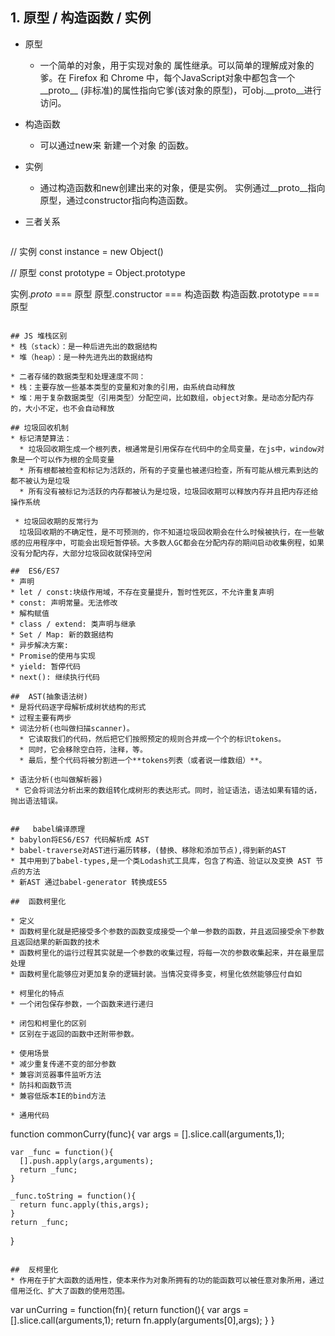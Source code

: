 ## 1. 原型 / 构造函数 / 实例
* 原型
  *  一个简单的对象，用于实现对象的 属性继承。可以简单的理解成对象的爹。在 Firefox 和 Chrome 中，每个JavaScript对象中都包含一个__proto__ (非标准)的属性指向它爹(该对象的原型)，可obj.__proto__进行访问。
* 构造函数
  * 可以通过new来 新建一个对象 的函数。
* 实例
  * 通过构造函数和new创建出来的对象，便是实例。 实例通过__proto__指向原型，通过constructor指向构造函数。

* 三者关系
  ```
 // 实例
  const instance = new Object()

  // 原型
  const prototype = Object.prototype

  实例._proto_ === 原型
  原型.constructor === 构造函数
  构造函数.prototype === 原型

  ```

## JS 堆栈区别
  * 栈（stack）：是一种后进先出的数据结构
  * 堆（heap）：是一种先进先出的数据结构

* 二者存储的数据类型和处理速度不同：
  * 栈：主要存放一些基本类型的变量和对象的引用，由系统自动释放
  * 堆：用于复杂数据类型（引用类型）分配空间，比如数组，object对象。是动态分配内存的，大小不定，也不会自动释放

 ## 垃圾回收机制
  * 标记清楚算法：  
    * 垃圾回收期生成一个根列表，根通常是引用保存在代码中的全局变量，在js中，window对象是一个可以作为根的全局变量    
    * 所有根都被检查和标记为活跃的，所有的子变量也被递归检查，所有可能从根元素到达的都不被认为是垃圾 
    * 所有没有被标记为活跃的内存都被认为是垃圾，垃圾回收期可以释放内存并且把内存还给操作系统

   * 垃圾回收期的反常行为    
    垃圾回收期的不确定性，是不可预测的，你不知道垃圾回收期会在什么时候被执行，在一些敏感的应用程序中，可能会出现短暂停顿。大多数人GC都会在分配内存的期间启动收集例程，如果没有分配内存，大部分垃圾回收就保持空闲

##  ES6/ES7
* 声明
  * let / const:块级作用域，不存在变量提升，暂时性死区，不允许重复声明
  * const: 声明常量。无法修改
* 解构赋值
* class / extend: 类声明与继承
* Set / Map: 新的数据结构
* 异步解决方案:
  * Promise的使用与实现
  * yield: 暂停代码
  * next(): 继续执行代码

##  AST(抽象语法树)
* 是将代码逐字母解析成树状结构的形式
* 过程主要有两步
  * 词法分析(也叫做扫描scanner)。
    * 它读取我们的代码，然后把它们按照预定的规则合并成一个个的标识tokens。
    * 同时，它会移除空白符，注释，等。
    * 最后，整个代码将被分割进一个**tokens列表（或者说一维数组）**。
  
 * 语法分析(也叫做解析器)
   * 它会将词法分析出来的数组转化成树形的表达形式。同时，验证语法，语法如果有错的话，抛出语法错误。


##   babel编译原理
* babylon将ES6/ES7 代码解析成 AST
* babel-traverse对AST进行遍历转移，(替换、移除和添加节点),得到新的AST
* 其中用到了babel-types,是一个类Lodash式工具库，包含了构造、验证以及变换 AST 节点的方法
* 新AST 通过babel-generator 转换成ES5

##  函数柯里化

* 定义
  * 函数柯里化就是把接受多个参数的函数变成接受一个单一参数的函数，并且返回接受余下参数且返回结果的新函数的技术
  * 函数柯里化的运行过程其实就是一个参数的收集过程，将每一次的参数收集起来，并在最里层处理    
  * 函数柯里化能够应对更加复杂的逻辑封装。当情况变得多变，柯里化依然能够应付自如

* 柯里化的特点
  * 一个闭包保存参数，一个函数来进行递归

* 闭包和柯里化的区别
  * 区别在于返回的函数中还附带参数。

* 使用场景
  * 减少重复传递不变的部分参数
  * 兼容浏览器事件监听方法
  * 防抖和函数节流
  * 兼容低版本IE的bind方法

* 通用代码
  ```
  function commonCurry(func){
    var args = [].slice.call(arguments,1);

    var _func = function(){
      [].push.apply(args,arguments);
      return _func;
    }

    _func.toString = function(){
      return func.apply(this,args);
    }
    return _func;
  }
  

  ```

##  反柯里化
  * 作用在于扩大函数的适用性，使本来作为对象所拥有的功的能函数可以被任意对象所用，通过借用泛化、扩大了函数的使用范围。

  ```
  var unCurring = function(fn){
    return function(){
      var args = [].slice.call(arguments,1);
      return fn.apply(arguments[0],args);
    }
  }

  ```